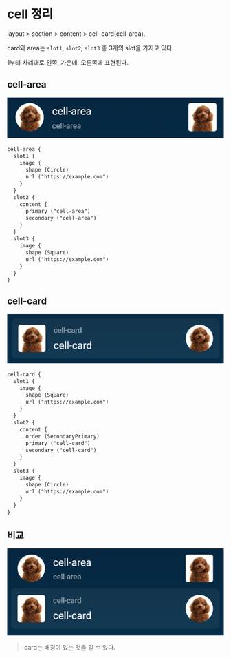 # cell 정리

layout > section > content  > cell-card(cell-area).

card와 area는 `slot1`, `slot2`, `slot3` 총 3개의 slot을 가지고 있다.

1부터 차례대로 왼쪽, 가운데, 오른쪽에 표현된다.



## cell-area

![area](./asset/cell/cell-area.PNG)

```bixby
cell-area {
  slot1 {
    image {
      shape (Circle)
      url ("https://example.com")
    }
  }
  slot2 {
    content {
      primary ("cell-area")
      secondary ("cell-area")
    }
  }
  slot3 {
    image {
      shape (Square)
      url ("https://example.com")
    }
  }
}
```



## cell-card

![card](./asset/cell/cell-card.PNG)

```bixby
cell-card {
  slot1 {
    image {
      shape (Square)
      url ("https://example.com")
    }
  }
  slot2 {
    content {
      order (SecondaryPrimary)
      primary ("cell-card")
      secondary ("cell-card")
    }
  }
  slot3 {
    image {
      shape (Circle)
      url ("https://example.com")
    }
  }
}
```



## 비교

![cell](./asset/cell/cell.PNG)

> card는 배경이 있는 것을 알 수 있다.